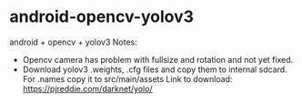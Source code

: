 # android-opencv-yolov3
android + opencv + yolov3
Notes:
- Opencv camera has problem with fullsize and rotation and not yet fixed.
- Download yolov3 .weights, .cfg files and copy them to internal sdcard. For .names copy it to src/main/assets
Link to download: https://pjreddie.com/darknet/yolo/
